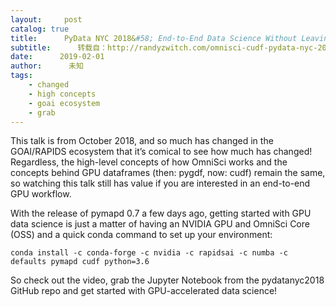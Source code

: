 ```yaml
---
layout:     post
catalog: true
title:      PyData NYC 2018&#58; End-to-End Data Science Without Leaving the GPU
subtitle:      转载自：http://randyzwitch.com/omnisci-cudf-pydata-nyc-2018/
date:      2019-02-01
author:      未知
tags:
    - changed
    - high concepts
    - goai ecosystem
    - grab
---
```


This talk is from October 2018, and so much has changed in the GOAI/RAPIDS ecosystem that it’s comical to see how much has changed! Regardless, the high-level concepts of how OmniSci works and the concepts behind GPU dataframes (then: pygdf, now: cudf) remain the same, so watching this talk still has value if you are interested in an end-to-end GPU workflow.

With the release of pymapd 0.7 a few days ago, getting started with GPU data science is just a matter of having an NVIDIA GPU and OmniSci Core (OSS) and a quick conda command to set up your environment:

`conda install -c conda-forge -c nvidia -c rapidsai -c numba -c defaults pymapd cudf python=3.6`

So check out the video, grab the Jupyter Notebook from the pydatanyc2018 GitHub repo and get started with GPU-accelerated data science!
